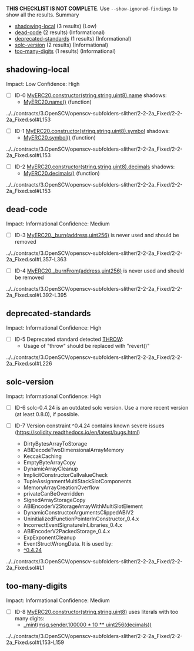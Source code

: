 **THIS CHECKLIST IS NOT COMPLETE**. Use `--show-ignored-findings` to show all the results.
Summary
 - [shadowing-local](#shadowing-local) (3 results) (Low)
 - [dead-code](#dead-code) (2 results) (Informational)
 - [deprecated-standards](#deprecated-standards) (1 results) (Informational)
 - [solc-version](#solc-version) (2 results) (Informational)
 - [too-many-digits](#too-many-digits) (1 results) (Informational)
## shadowing-local
Impact: Low
Confidence: High
 - [ ] ID-0
[MyERC20.constructor(string,string,uint8).name](../../contracts/3.OpenSCV/openscv-subfolders-slither/2-2-2a_Fixed/2-2-2a_Fixed.sol#L153) shadows:
	- [MyERC20.name()](../../contracts/3.OpenSCV/openscv-subfolders-slither/2-2-2a_Fixed/2-2-2a_Fixed.sol#L164-L166) (function)

../../contracts/3.OpenSCV/openscv-subfolders-slither/2-2-2a_Fixed/2-2-2a_Fixed.sol#L153


 - [ ] ID-1
[MyERC20.constructor(string,string,uint8).symbol](../../contracts/3.OpenSCV/openscv-subfolders-slither/2-2-2a_Fixed/2-2-2a_Fixed.sol#L153) shadows:
	- [MyERC20.symbol()](../../contracts/3.OpenSCV/openscv-subfolders-slither/2-2-2a_Fixed/2-2-2a_Fixed.sol#L172-L174) (function)

../../contracts/3.OpenSCV/openscv-subfolders-slither/2-2-2a_Fixed/2-2-2a_Fixed.sol#L153


 - [ ] ID-2
[MyERC20.constructor(string,string,uint8).decimals](../../contracts/3.OpenSCV/openscv-subfolders-slither/2-2-2a_Fixed/2-2-2a_Fixed.sol#L153) shadows:
	- [MyERC20.decimals()](../../contracts/3.OpenSCV/openscv-subfolders-slither/2-2-2a_Fixed/2-2-2a_Fixed.sol#L188-L190) (function)

../../contracts/3.OpenSCV/openscv-subfolders-slither/2-2-2a_Fixed/2-2-2a_Fixed.sol#L153


## dead-code
Impact: Informational
Confidence: Medium
 - [ ] ID-3
[MyERC20._burn(address,uint256)](../../contracts/3.OpenSCV/openscv-subfolders-slither/2-2-2a_Fixed/2-2-2a_Fixed.sol#L357-L363) is never used and should be removed

../../contracts/3.OpenSCV/openscv-subfolders-slither/2-2-2a_Fixed/2-2-2a_Fixed.sol#L357-L363


 - [ ] ID-4
[MyERC20._burnFrom(address,uint256)](../../contracts/3.OpenSCV/openscv-subfolders-slither/2-2-2a_Fixed/2-2-2a_Fixed.sol#L392-L395) is never used and should be removed

../../contracts/3.OpenSCV/openscv-subfolders-slither/2-2-2a_Fixed/2-2-2a_Fixed.sol#L392-L395


## deprecated-standards
Impact: Informational
Confidence: High
 - [ ] ID-5
Deprecated standard detected [THROW](../../contracts/3.OpenSCV/openscv-subfolders-slither/2-2-2a_Fixed/2-2-2a_Fixed.sol#L226):
	- Usage of "throw" should be replaced with "revert()"

../../contracts/3.OpenSCV/openscv-subfolders-slither/2-2-2a_Fixed/2-2-2a_Fixed.sol#L226


## solc-version
Impact: Informational
Confidence: High
 - [ ] ID-6
solc-0.4.24 is an outdated solc version. Use a more recent version (at least 0.8.0), if possible.

 - [ ] ID-7
Version constraint ^0.4.24 contains known severe issues (https://solidity.readthedocs.io/en/latest/bugs.html)
	- DirtyBytesArrayToStorage
	- ABIDecodeTwoDimensionalArrayMemory
	- KeccakCaching
	- EmptyByteArrayCopy
	- DynamicArrayCleanup
	- ImplicitConstructorCallvalueCheck
	- TupleAssignmentMultiStackSlotComponents
	- MemoryArrayCreationOverflow
	- privateCanBeOverridden
	- SignedArrayStorageCopy
	- ABIEncoderV2StorageArrayWithMultiSlotElement
	- DynamicConstructorArgumentsClippedABIV2
	- UninitializedFunctionPointerInConstructor_0.4.x
	- IncorrectEventSignatureInLibraries_0.4.x
	- ABIEncoderV2PackedStorage_0.4.x
	- ExpExponentCleanup
	- EventStructWrongData.
It is used by:
	- [^0.4.24](../../contracts/3.OpenSCV/openscv-subfolders-slither/2-2-2a_Fixed/2-2-2a_Fixed.sol#L1)

../../contracts/3.OpenSCV/openscv-subfolders-slither/2-2-2a_Fixed/2-2-2a_Fixed.sol#L1


## too-many-digits
Impact: Informational
Confidence: Medium
 - [ ] ID-8
[MyERC20.constructor(string,string,uint8)](../../contracts/3.OpenSCV/openscv-subfolders-slither/2-2-2a_Fixed/2-2-2a_Fixed.sol#L153-L159) uses literals with too many digits:
	- [_mint(msg.sender,100000 * 10 ** uint256(decimals))](../../contracts/3.OpenSCV/openscv-subfolders-slither/2-2-2a_Fixed/2-2-2a_Fixed.sol#L158)

../../contracts/3.OpenSCV/openscv-subfolders-slither/2-2-2a_Fixed/2-2-2a_Fixed.sol#L153-L159


